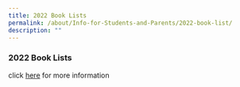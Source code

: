 ```yaml
---
title: 2022 Book Lists
permalink: /about/Info-for-Students-and-Parents/2022-book-list/
description: ""
---
```


### **2022 Book Lists**

click [here](https://holyinnocentshigh.moe.edu.sg/about/information-for-students-and-parents/2022-book-lists) for more information